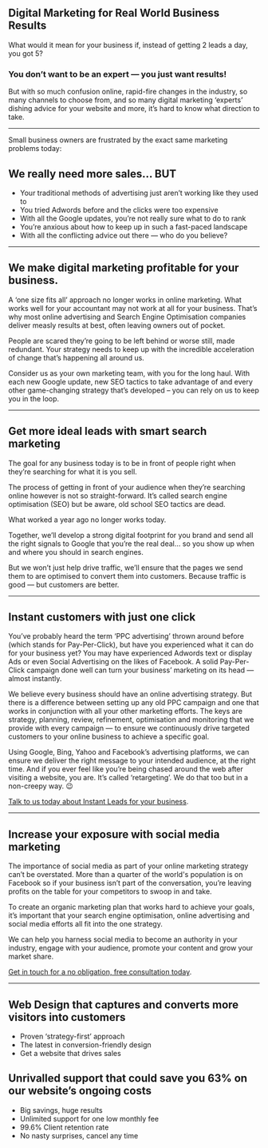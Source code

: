 ## Digital Marketing for Real World Business Results

What would it mean for your business if, instead of getting 2 leads a day, you got 5?

### You don’t want to be an expert — you just want results!

But with so much confusion online, rapid-fire changes in the industry, so many channels to choose from, and so many digital marketing ‘experts’ dishing advice for your website and more, it’s hard to know what direction to take.

***

Small business owners are frustrated by the exact same marketing problems today:

## We really need more sales… BUT

*   Your traditional methods of advertising just aren’t working like they used to
*   You tried Adwords before and the clicks were too expensive
*   With all the Google updates, you’re not really sure what to do to rank
*   You’re anxious about how to keep up in such a fast-paced landscape
*   With all the conflicting advice out there — who do you believe?

***

## We make digital marketing profitable for your business.

A ‘one size fits all’ approach no longer works in online marketing. What works well for your accountant may not work at all for your business. That’s why most online advertising and Search Engine Optimisation companies deliver measly results at best, often leaving owners out of pocket.

People are scared they’re going to be left behind or worse still, made redundant. Your strategy needs to keep up with the incredible acceleration of change that’s happening all around us.

Consider us as your own marketing team, with you for the long haul. With each new Google update, new SEO tactics to take advantage of and every other game-changing strategy that’s developed – you can rely on us to keep you in the loop.

***

## Get more ideal leads with smart search marketing

The goal for any business today is to be in front of people right when they’re searching for what it is you sell.

The process of getting in front of your audience when they’re searching online however is not so straight-forward. It’s called search engine optimisation (SEO) but be aware, old school SEO tactics are dead.

What worked a year ago no longer works today.

Together, we’ll develop a strong digital footprint for you brand and send all the right signals to Google that you’re the real deal… so you show up when and where you should in search engines.

But we won’t just help drive traffic, we’ll ensure that the pages we send them to are optimised to convert them into customers. Because traffic is good — but customers are better.

***

## Instant customers with just one click

You’ve probably heard the term ‘PPC advertising’ thrown around before (which stands for Pay-Per-Click), but have you experienced what it can do for your business yet? You may have experienced Adwords text or display Ads or even Social Advertising on the likes of Facebook. A solid Pay-Per-Click campaign done well can turn your business’ marketing on its head — almost instantly.

We believe every business should have an online advertising strategy. But there is a difference between setting up any old PPC campaign and one that works in conjunction with all your other marketing efforts. The keys are strategy, planning, review, refinement, optimisation and monitoring that we provide with every campaign — to ensure we continuously drive targeted customers to your online business to achieve a specific goal.

Using Google, Bing, Yahoo and Facebook’s advertising platforms, we can ensure we deliver the right message to your intended audience, at the right time. And if you ever feel like you’re being chased around the web after visiting a website, you are. It’s called ‘retargeting’. We do that too but in a non-creepy way. 😉

[Talk to us today about Instant Leads for your business](https://dmaillard.com/contact).

***

## Increase your exposure with social media marketing

The importance of social media as part of your online marketing strategy can’t be overstated. More than a quarter of the world's population is on Facebook so if your business isn’t part of the conversation, you’re leaving profits on the table for your competitors to swoop in and take.

To create an organic marketing plan that works hard to achieve your goals, it’s important that your search engine optimisation, online advertising and social media efforts all fit into the one strategy.

We can help you harness social media to become an authority in your industry, engage with your audience, promote your content and grow your market share.

[Get in touch for a no obligation, free consultation today](https://dmaillard.com/contact).

***

## Web Design that captures and converts more visitors into customers

*   Proven ‘strategy-first’ approach
*   The latest in conversion-friendly design
*   Get a website that drives sales

## Unrivalled support that could save you 63% on our website’s ongoing costs

*   Big savings, huge results
*   Unlimited support for one low monthly fee
*   99.6% Client retention rate
*   No nasty surprises, cancel any time
